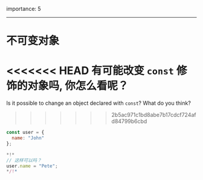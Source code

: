 importance: 5

---

# 不可变对象

<<<<<<< HEAD
有可能改变 `const` 修饰的对象吗, 你怎么看呢？
=======
Is it possible to change an object declared with `const`? What do you think?
>>>>>>> 2b5ac971c1bd8abe7b17cdcf724afd84799b6cbd

```js
const user = {
  name: "John"
};

*!*
// 这样可以吗？
user.name = "Pete";
*/!*
```
